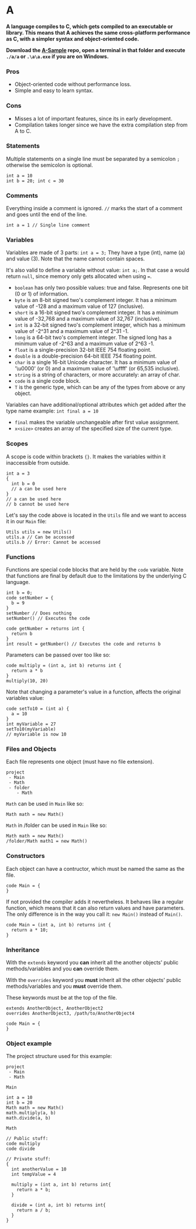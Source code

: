 # A
**A language compiles to C, which gets compiled to an executable or library. 
This means that A achieves the same cross-platform performance as C, with a 
simpler syntax and object-oriented code.**

**Download the [A-Sample](https://github.com/Osiris-Team/A-Sample) repo,
open a terminal in that folder and
execute `./a/a` or `.\a\a.exe` if you are on Windows.**

### Pros
- Object-oriented code without performance loss.
- Simple and easy to learn syntax.

### Cons
- Misses a lot of important features, since its in early development.
- Compilation takes longer since we have the extra compilation step from A to C.

### Statements
Multiple statements on a single line must be separated by a semicolon `;` otherwise
the semicolon is optional.
```A
int a = 10
int b = 20; int c = 30
```

### Comments
Everything inside a comment is ignored. 
`//` marks the start of a comment and goes until the end of the line.
```A
int a = 1 // Single line comment
```

### Variables
Variables are made of 3 parts: `int a = 3;` They have a type (int), name (a) and value (3). Note that the name cannot contain spaces.

It's also valid to define a variable without value: `int a;`. In that case a would return `null`, since memory only gets allocated when using `=`.

 - `boolean` has only two possible values: true and false. Represents one bit (0 or 1) of information.
 - `byte` is an 8-bit signed two's complement integer. It has a minimum value of -128 and a maximum value of 127 (inclusive).
 - `short` is a 16-bit signed two's complement integer. It has a minimum value of -32,768 and a maximum value of 32,767 (inclusive).
 - `int` is a 32-bit signed two's complement integer, which has a minimum value of -2^31 and a maximum value of 2^31 -1.
 - `long` is a 64-bit two's complement integer. The signed long has a minimum value of -2^63 and a maximum value of 2^63 -1.
 - `float` is a single-precision 32-bit IEEE 754 floating point.
 - `double` is a double-precision 64-bit IEEE 754 floating point.
 - `char` is a single 16-bit Unicode character. It has a minimum value of '\u0000' (or 0) and a maximum value of '\uffff' (or 65,535 inclusive).
 - `string` is a string of characters, or more accurately: an array of char.
 - `code` is a single code block. 
 - `T` is the generic type, which can be any of the types from above or any object.

Variables can have additional/optional attributes which get added 
after the type name example: `int final a = 10`
 - `final` makes the variable unchangeable after first value assignment.
 - `x<size>` creates an array of the specified size of the current type. 

### Scopes
A scope is code within brackets `{}`. 
It makes the variables within it inaccessible from outside.
```A
int a = 3
{
  int b = 0
  // a can be used here
}
// a can be used here
// b cannot be used here
```
Let's say the code above is located in the `Utils` file and we want to access 
it in our `Main` file:
```A
Utils utils = new Utils()
utils.a // Can be accessed
utils.b // Error: Cannot be accessed
```
### Functions
Functions are special code blocks that are held by the `code` variable.
Note that functions are final by default due to the limitations by the underlying C language.
```A
int b = 0;
code setNumber = {
  b = 9
}
setNumber // Does nothing
setNumber() // Executes the code

code getNumber = returns int {
  return b
}
int result = getNumber() // Executes the code and returns b
```
Parameters can be passed over too like so:
```A
code multiply = (int a, int b) returns int {
  return a * b
}
multiply(10, 20)
```
Note that changing a parameter's value in a function,
affects the original variables value:
```A
code setTo10 = (int a) {
  a = 10
}
int myVariable = 27
setTo10(myVariable)
// myVariable is now 10
```

### Files and Objects
Each file represents one object (must have no file extension).
```
project
 - Main
 - Math
 - folder
    - Math
```
`Math` can be used in `Main` like so:
```A
Math math = new Math()
```
`Math` in /folder can be used in `Main` like so:
```
Math math = new Math()
/folder/Math math1 = new Math()
```

### Constructors
Each object can have a contructor, which must be named the same as the file.
```A
code Main = {
}
```
If not provided the compiler adds it nevertheless. It behaves like a regular function,
which means that it can also return values and have parameters.
The only difference is in the way you call it: `new Main()` instead of `Main()`.
```A
code Main = (int a, int b) returns int {
  return a * 10;
}
```

### Inheritance
With the `extends` keyword you **can** inherit all the another objects' 
public methods/variables and you **can** override them.

With the `overrides` keyword you **must** inherit all the other objects'
public methods/variables and you **must** override them.

These keywords must be at the top of the file.
```A
extends AnotherObject, AnotherObject2
overrides AnotherObject3, /path/to/AnotherObject4

code Main = {
}
```

### Object example
The project structure used for this example:
```
project
 - Main
 - Math
```

`Main`
```A
int a = 10
int b = 20
Math math = new Math()
math.multiply(a, b)
math.divide(a, b)
```

`Math`
```A
// Public stuff:
code multiply
code divide

// Private stuff:
{ 
  int anotherValue = 10
  int tempValue = 4
  
  multiply = (int a, int b) returns int{
    return a * b;
  }
  
  divide = (int a, int b) returns int{
    return a / b;
  }
}
```


